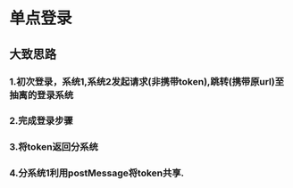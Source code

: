 # 单点登录
## 大致思路
### 1.初次登录，系统1,系统2发起请求(非携带token),跳转(携带原url)至抽离的登录系统
### 2.完成登录步骤
### 3.将token返回分系统
### 4.分系统1利用postMessage将token共享.

